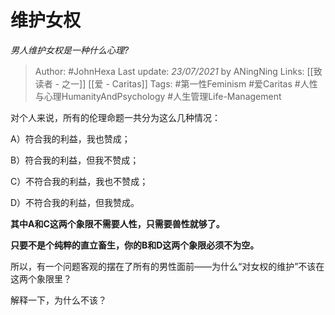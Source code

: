 # 维护女权
*男人维护女权是一种什么心理?*

> Author: #JohnHexa
Last update: *23/07/2021* by ANingNing
Links: [[致读者 - 之一]] [[爱 - Caritas]]
Tags: #第一性Feminism #爱Caritas #人性与心理HumanityAndPsychology #人生管理Life-Management 

 
对个人来说，所有的伦理命题一共分为这么几种情况：

A）符合我的利益，我也赞成；

B）符合我的利益，但我不赞成；

C）不符合我的利益，我也不赞成；

D）不符合我的利益，但我赞成。

  


**其中A和C这两个象限不需要人性，只需要兽性就够了。**

**只要不是个纯粹的直立畜生，你的B和D这两个象限必须不为空。**

所以，有一个问题客观的摆在了所有的男性面前——为什么“对女权的维护”不该在这两个象限里？

解释一下，为什么不该？



